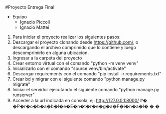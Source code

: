 #Proyecto Entrega Final
  


* Equipo  
  - Ignacio Piccoli
  - Ignacio Mattei

1) Para iniciar el proyecto realizar los siguientes pasos:
2) Descargar el proyecto clonando desde https://github.com/, o descargando el archivo comprimido que lo contiene y luego descomprimirlo en alguna ubicacion.
3) Ingresar a la carpeta del proyecto
4) Crear entorno virtual con el comando "python -m venv venv"
5) Inicializarlo con el comando "source venv/bin/activate"
6) Descargar requirements con el comando "pip install -r requirements.txt"
7) Crear bd y migrar con el siguiente comando "python manage.py migrate"
8) Iniciar el servidor ejecutando el siguiente comando "python manage.py runserver"
9) Acceder a la url indicada en consola, ej: http://127.0.0.1:8000/
#� �P�r�o�b�a�b�l�e�E�n�t�r�e�g�a�F�i�n�a�l�
�
�
